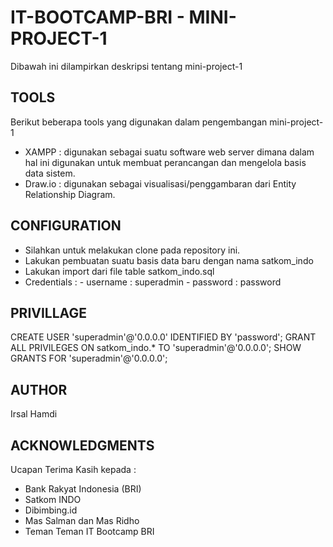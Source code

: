 # IT-BOOTCAMP-BRI - MINI-PROJECT-1

Dibawah ini dilampirkan deskripsi tentang mini-project-1

## TOOLS

Berikut beberapa tools yang digunakan dalam pengembangan mini-project-1
 - XAMPP    : digunakan sebagai suatu software web server dimana dalam hal ini digunakan untuk membuat perancangan dan mengelola basis data sistem.
 - Draw.io  : digunakan sebagai visualisasi/penggambaran dari Entity Relationship Diagram.

## CONFIGURATION
 - Silahkan untuk melakukan clone pada repository ini.
 - Lakukan pembuatan suatu basis data baru dengan nama satkom_indo
 - Lakukan import dari file table satkom_indo.sql
 - Credentials  : - username  : superadmin
                  - password  : password

## PRIVILLAGE
CREATE USER 'superadmin'@'0.0.0.0' IDENTIFIED BY 'password';
GRANT ALL PRIVILEGES ON satkom_indo.* TO 'superadmin'@'0.0.0.0';
SHOW GRANTS FOR 'superadmin'@'0.0.0.0';

## AUTHOR
Irsal Hamdi

## ACKNOWLEDGMENTS

Ucapan Terima Kasih kepada :
 - Bank Rakyat Indonesia (BRI)
 - Satkom INDO
 - Dibimbing.id
 - Mas Salman dan Mas Ridho
 - Teman Teman IT Bootcamp BRI
